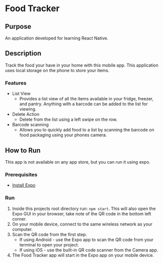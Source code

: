 # Food Tracker

## Purpose

An application developed for learning React Native.

## Description

Track the food your have in your home with this mobile app. This application uses local storage on the phone to store your items.
 
### Features
* List View
   * Provides a list view of all the items available in your fridge, freezer, and pantry. Anything with a barcode can be added to the list for viewing.
* Delete Action
   * Delete from the list using a left swipe on the row.
* Barcode scanning
   * Allows you to quickly add food to a list by scanning the barcode on food packaging using your phones camera.

## How to Run

This app is not available on any app store, but you can run it using expo. 

### Prerequisites
* [Install Expo](https://docs.expo.io/versions/v36.0.0/get-started/installation)

### Run
1. Inside this projects root directory run: `npm start`. This will also open the Expo GUI in your browser, take note of the QR code in the bottom left corner.
1. On your mobile device, connect to the same wireless network as your computer.
1. Scan the QR code from the first step.
   * If using Android - use the Expo app to scan the QR code from your terminal to open your project. 
   * If using iOS - use the built-in QR code scanner from the Camera app.
1. The Food Tracker app will start in the Expo app on your mobile device.